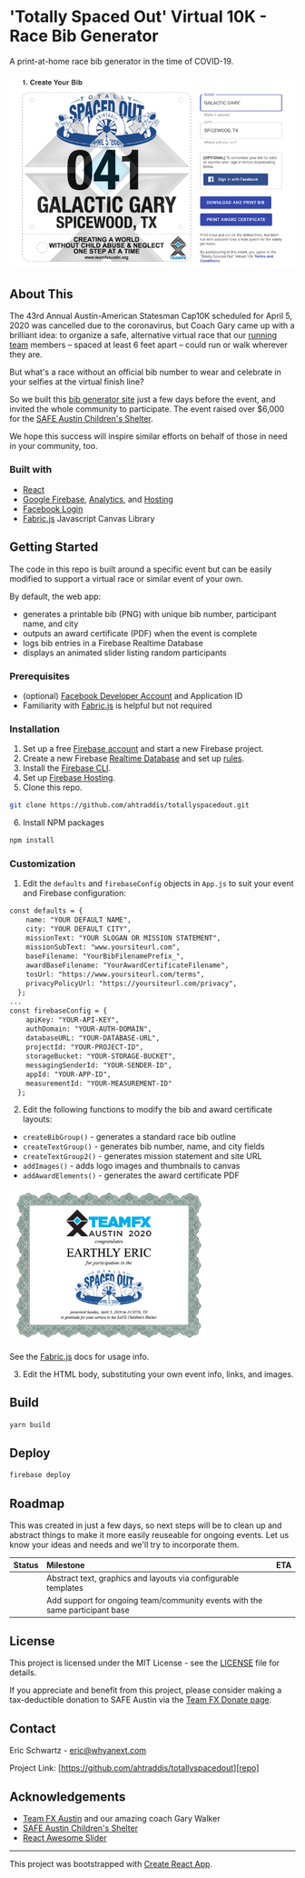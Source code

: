 # 'Totally Spaced Out' Virtual 10K - Race Bib Generator

A print-at-home race bib generator in the time of COVID-19.

![](public/screenshots/TotallySpacedOutScreenshot.png)

## About This
The 43rd Annual Austin-American Statesman Cap10K scheduled for April 5, 2020 was cancelled due to the coronavirus, but Coach Gary came up with a brilliant idea: to organize a safe, alternative virtual race that our [running team][teamfx-donate] members &ndash; spaced at least 6 feet apart &ndash; could run or walk wherever they are.

But what's a race without an official bib number to wear and celebrate in your selfies at the virtual finish line?

So we built this [bib generator site][tso] just a few days before the event, and invited the whole community to participate. The event raised over $6,000 for the [SAFE Austin Children's Shelter][safe].

We hope this success will inspire similar efforts on behalf of those in need in your community, too.

### Built with
* [React](https://reactjs.org/)
* [Google Firebase][firebase], [Analytics][analytics], and [Hosting][firebase-hosting]
* [Facebook Login][facebook-login]
* [Fabric.js][fabric] Javascript Canvas Library

## Getting Started
The code in this repo is built around a specific event but can be easily modified to support a virtual race or similar event of your own.

By default, the web app:
* generates a printable bib (PNG) with unique bib number, participant name, and city
* outputs an award certificate (PDF) when the event is complete
* logs bib entries in a Firebase Realtime Database
* displays an animated slider listing random participants

### Prerequisites
* (optional) [Facebook Developer Account][facebook-app-dev] and Application ID
* Familiarity with [Fabric.js][fabric] is helpful but not required

### Installation
1. Set up a free [Firebase account][firebase] and start a new Firebase project.
2. Create a new Firebase [Realtime Database][firebase-rtdb] and set up [rules][firebase-rules].
3. Install the [Firebase CLI][firebase-cli].
4. Set up [Firebase Hosting][firebase-hosting].
5. Clone this repo.
```sh
git clone https://github.com/ahtraddis/totallyspacedout.git
```
6. Install NPM packages
```sh
npm install
```

### Customization
1. Edit the `defaults` and `firebaseConfig` objects in `App.js` to suit your event and Firebase configuration:
```JS
const defaults = {
    name: "YOUR DEFAULT NAME",
    city: "YOUR DEFAULT CITY",
    missionText: "YOUR SLOGAN OR MISSION STATEMENT",
    missionSubText: "www.yoursiteurl.com",
    baseFilename: "YourBibFilenamePrefix_",
    awardBaseFilename: "YourAwardCertificateFilename",
    tosUrl: "https://www.yoursiteurl.com/terms",
    privacyPolicyUrl: "https://yoursiteurl.com/privacy",
  };
...
const firebaseConfig = {
    apiKey: "YOUR-API-KEY",
    authDomain: "YOUR-AUTH-DOMAIN",
    databaseURL: "YOUR-DATABASE-URL",
    projectId: "YOUR-PROJECT-ID",
    storageBucket: "YOUR-STORAGE-BUCKET",
    messagingSenderId: "YOUR-SENDER-ID",
    appId: "YOUR-APP-ID",
    measurementId: "YOUR-MEASUREMENT-ID"
  };
```

2. Edit the following functions to modify the bib and award certificate layouts:

* `createBibGroup()` - generates a standard race bib outline
* `createTextGroup()` - generates bib number, name, and city fields
* `createTextGroup2()` - generates mission statement and site URL
* `addImages()` - adds logo images and thumbnails to canvas
* `addAwardElements()` - generates the award certificate PDF

<img width="350" src="public/images/AwardCertificateExample.png" />

See the [Fabric.js][fabric] docs for usage info.

3. Edit the HTML body, substituting your own event info, links, and images.

## Build
```sh
yarn build
```

## Deploy
```sh
firebase deploy
```

## Roadmap

This was created in just a few days, so next steps will be to clean up and abstract things to make it more easily reuseable for ongoing events. Let us know your ideas and needs and we'll try to incorporate them.

| Status | Milestone | ETA |
| :---: | :--- | :---: |
| | Abstract text, graphics and layouts via configurable templates | |
| | Add support for ongoing team/community events with the same participant base | |

## License

This project is licensed under the MIT License - see the [LICENSE](LICENSE) file for details.

If you appreciate and benefit from this project, please consider making a tax-deductible donation to SAFE Austin via the [Team FX Donate page][teamfx-donate].

## Contact
Eric Schwartz - eric@whyanext.com

Project Link: [https://github.com/ahtraddis/totallyspacedout][repo]

## Acknowledgements
* [Team FX Austin][teamfx] and our amazing coach Gary Walker
* [SAFE Austin Children's Shelter][safe]
* [React Awesome Slider][react-awesome-slider]

---
This project was bootstrapped with [Create React App][cra].

[repo]: https://github.com/ahtraddis/totallyspacedout.git
[tso]: https://www.totallyspacedout.org
[safe]: https://www.safeaustin.org/
[teamfx]: https://www.teamfxaustin.org/
[teamfx-donate]: https://www.teamfxaustin.org/newsite/sponsor-a-runner/
[teamfx-tso]: https://www.teamfxaustin.org/newsite/totally-spaced-out-10k/
[cra]: https://github.com/facebook/create-react-app
[fabric]: https://fabricjs.com
[react-awesome-slider]: https://github.com/rcaferati/react-awesome-slider
[firebase]: https://firebase.google.com/
[firebase-cli]: https://firebase.google.com/docs/cli
[firebase-rtdb]: https://firebase.google.com/docs/database
[firebase-hosting]: https://firebase.google.com/docs/hosting/quickstart
[firebase-rules]: https://firebase.google.com/docs/database/security
[analytics]: https://marketingplatform.google.com/about/analytics/
[facebook-app-dev]: https://developers.facebook.com/docs/apps/
[facebook-login]: https://developers.facebook.com/docs/facebook-login/
